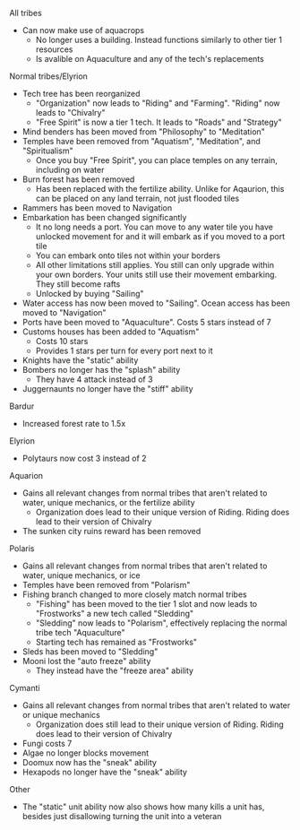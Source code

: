 All tribes
- Can now make use of aquacrops
  - No longer uses a building. Instead functions similarly to other tier 1 resources
  - Is avalible on Aquaculture and any of the tech's replacements

Normal tribes/Elyrion
- Tech tree has been reorganized
  - "Organization" now leads to "Riding" and "Farming". "Riding" now leads to "Chivalry"
  - "Free Spirit" is now a tier 1 tech. It leads to "Roads" and "Strategy"
- Mind benders has been moved from "Philosophy" to "Meditation"
- Temples have been removed from "Aquatism", "Meditation", and "Spiritualism"
  -  Once you buy "Free Spirit", you can place temples on any terrain, including on water
- Burn forest has been removed
  - Has been replaced with the fertilize ability. Unlike for Aqaurion, this can be placed on any land terrain, not just flooded tiles
- Rammers has been moved to Navigation
- Embarkation has been changed significantly
  - It no long needs a port. You can move to any water tile you have unlocked movement for and it will embark as if you moved to a port tile
  - You can embark onto tiles not within your borders
  - All other limitations still applies. You still can only upgrade within your own borders. Your units still use their movement embarking. They still become rafts
  - Unlocked by buying "Sailing"
- Water access has now been moved to "Sailing". Ocean access has been moved to "Navigation"
- Ports have been moved to "Aquaculture". Costs 5 stars instead of 7
- Customs houses has been added to "Aquatism"
  - Costs 10 stars
  - Provides 1 stars per turn for every port next to it
- Knights have the "static" ability
- Bombers no longer has the "splash" ability
  - They have 4 attack instead of 3
- Juggernaunts no longer have the "stiff" ability


Bardur
- Increased forest rate to 1.5x

Elyrion
- Polytaurs now cost 3 instead of 2

Aquarion
- Gains all relevant changes from normal tribes that aren't related to water, unique mechanics, or the fertilize ability
  - Organization does lead to their unique version of Riding. Riding does lead to their version of Chivalry
- The sunken city ruins reward has been removed

Polaris
- Gains all relevant changes from normal tribes that aren't related to water, unique mechanics, or ice
- Temples have been removed from "Polarism"
- Fishing branch changed to more closely match normal tribes
  - "Fishing" has been moved to the tier 1 slot and now leads to "Frostworks" a new tech called "Sledding"
  - "Sledding" now leads to "Polarism", effectively replacing the normal tribe tech "Aquaculture"
  - Starting tech has remained as "Frostworks"
- Sleds has been moved to "Sledding"
- Mooni lost the "auto freeze" ability
  - They instead have the "freeze area" ability

Cymanti
- Gains all relevant changes from normal tribes that aren't related to water or unique mechanics
  - Organization does still lead to their unique version of Riding. Riding does lead to their version of Chivalry
- Fungi costs 7
- Algae no longer blocks movement
- Doomux now has the "sneak" ability
- Hexapods no longer have the "sneak" ability
  
Other
- The "static" unit ability now also shows how many kills a unit has, besides just disallowing turning the unit into a veteran